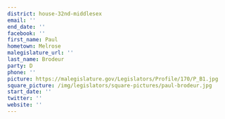 ```yaml
---
district: house-32nd-middlesex
email: ''
end_date: ''
facebook: ''
first_name: Paul
hometown: Melrose
malegislature_url: ''
last_name: Brodeur
party: D
phone: ''
picture: https://malegislature.gov/Legislators/Profile/170/P_B1.jpg
square_picture: /img/legislators/square-pictures/paul-brodeur.jpg
start_date: ''
twitter: ''
website: ''
---
```

